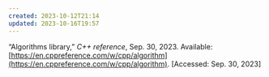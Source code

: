 ```yaml
---
created: 2023-10-12T21:14
updated: 2023-10-16T19:57
---
```


“Algorithms library,” _C++ reference_, Sep. 30, 2023. Available: [https://en.cppreference.com/w/cpp/algorithm](https://en.cppreference.com/w/cpp/algorithm). [Accessed: Sep. 30, 2023]